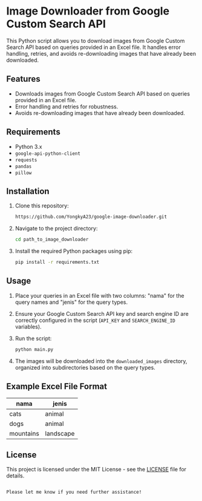 # Image Downloader from Google Custom Search API

This Python script allows you to download images from Google Custom Search API based on queries provided in an Excel file. It handles error handling, retries, and avoids re-downloading images that have already been downloaded.

## Features

- Downloads images from Google Custom Search API based on queries provided in an Excel file.
- Error handling and retries for robustness.
- Avoids re-downloading images that have already been downloaded.

## Requirements

- Python 3.x
- `google-api-python-client`
- `requests` 
- `pandas`
- `pillow`

## Installation

1. Clone this repository:

   ```bash
   https://github.com/YongkyA23/google-image-downloader.git
   ```

2. Navigate to the project directory:

   ```bash
   cd path_to_image_downloader
   ```

3. Install the required Python packages using pip:

   ```bash
   pip install -r requirements.txt
   ```

## Usage

1. Place your queries in an Excel file with two columns: "nama" for the query names and "jenis" for the query types.
2. Ensure your Google Custom Search API key and search engine ID are correctly configured in the script (`API_KEY` and `SEARCH_ENGINE_ID` variables).
3. Run the script:

   ```bash
   python main.py
   ```

4. The images will be downloaded into the `downloaded_images` directory, organized into subdirectories based on the query types.

## Example Excel File Format

| nama     | jenis    |
|----------|----------|
| cats     | animal   |
| dogs     | animal   |
| mountains| landscape|

## License

This project is licensed under the MIT License - see the [LICENSE](LICENSE) file for details.
```

Please let me know if you need further assistance!
